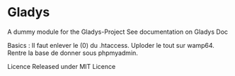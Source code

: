 # Gladys

A dummy module for the Gladys-Project
See documentation on Gladys Doc

Basics :
Il faut enlever le (0) du .htaccess.
Uploder le tout sur wamp64.
Rentre la base de donner sous phpmyadmin.

Licence
Released under MIT Licence
